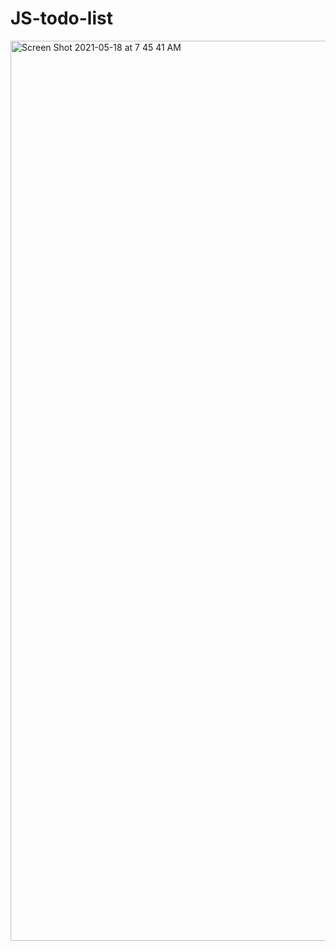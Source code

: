 # JS-todo-list
<img width="1440" alt="Screen Shot 2021-05-18 at 7 45 41 AM" src="https://user-images.githubusercontent.com/31994778/118591829-8c89d300-b7ad-11eb-9f1e-628e9c231276.png">
